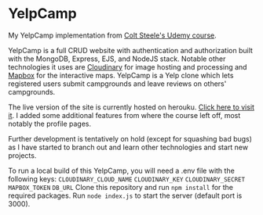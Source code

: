 # YelpCamp

My YelpCamp implementation from  [Colt Steele's Udemy course](https://www.udemy.com/course/the-web-developer-bootcamp/).

YelpCamp is a full CRUD website with authentication and authorization built with the MongoDB, Express, EJS, and NodeJS stack. Notable other technologies it uses are [Cloudinary](https://cloudinary.com/) for image hosting and processing and [Mapbox](https://www.mapbox.com/) for the interactive maps. YelpCamp is a Yelp clone which lets registered users submit campgrounds and leave reviews on others' campgrounds.

The live version of the site is currently hosted on herouku. [Click here to visit it](https://mc-my-yelpcamp.herokuapp.com/). I added some additional features from where the course left off, most notably the profile pages. 

Further development is tentatively on hold (except for squashing bad bugs) as I have started to branch out and learn other technologies and start new projects.

To run a local build of this YelpCamp, you will need a .env file with the following keys:
`CLOUDINARY_CLOUD_NAME`
`CLOUDINARY_KEY`
`CLOUDINARY_SECRET`
`MAPBOX_TOKEN`
`DB_URL`
Clone this repository and run `npm install` for the required packages. Run `node index.js` to start the server (default port is 3000).
